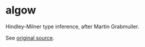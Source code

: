 # algow
Hindley-Milner type inference, after Martin Grabmuller.

See [original source](http://catamorph.de/publications/2007-09-01-algorithm-w-step-by-step.html).
